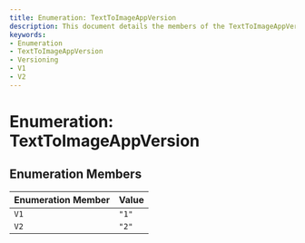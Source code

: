 ```yaml
---
title: Enumeration: TextToImageAppVersion
description: This document details the members of the TextToImageAppVersion enumeration, outlining the available versions and their corresponding values.
keywords:
- Enumeration
- TextToImageAppVersion
- Versioning
- V1
- V2
---
```


# Enumeration: TextToImageAppVersion

## Enumeration Members

| Enumeration Member | Value |
| ------ | ------ |
| `V1` | `"1"` |
| `V2` | `"2"` |
